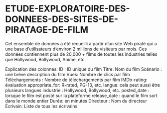 # ETUDE-EXPLORATOIRE-DES-DONNEES-DES-SITES-DE-PIRATAGE-DE-FILM
Cet ensemble de données a été recueilli à partir d’un site Web piraté qui a une base d’utilisateurs d’environ 2 millions de visiteurs par mois. Ces données contiennent plus de 20,000 + films de toutes les industries telles que Hollywood, Bollywood, Anime, etc.

Explication des colonnes:
ID : ID unique du film
Titre: Nom du film
Scénario : une brève description du film
Vues: Nombre de clics par film
Téléchargements : Nombre de téléchargements par film
IMDb-rating: évaluation
appropriate_for: R-rated, PG-13, etc.
langue: cela peut aussi être plusieurs langues
industrie : Hollywood, Bollywood, etc.
posted_date : lorsque le film est posté sur la plateforme
release_date : quand le film sort dans le monde entier
Durée: en minutes
Directeur : Nom du directeur
Écrivain: Liste de tous les écrivains
